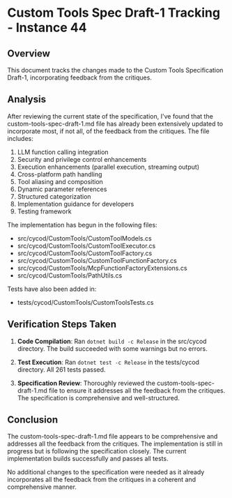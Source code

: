 # Custom Tools Spec Draft-1 Tracking - Instance 44

## Overview
This document tracks the changes made to the Custom Tools Specification Draft-1, incorporating feedback from the critiques.

## Analysis

After reviewing the current state of the specification, I've found that the custom-tools-spec-draft-1.md file has already been extensively updated to incorporate most, if not all, of the feedback from the critiques. The file includes:

1. LLM function calling integration
2. Security and privilege control enhancements
3. Execution enhancements (parallel execution, streaming output)
4. Cross-platform path handling
5. Tool aliasing and composition
6. Dynamic parameter references
7. Structured categorization
8. Implementation guidance for developers
9. Testing framework

The implementation has begun in the following files:
- src/cycod/CustomTools/CustomToolModels.cs
- src/cycod/CustomTools/CustomToolExecutor.cs
- src/cycod/CustomTools/CustomToolFactory.cs
- src/cycod/CustomTools/CustomToolFunctionFactory.cs
- src/cycod/CustomTools/McpFunctionFactoryExtensions.cs
- src/cycod/CustomTools/PathUtils.cs

Tests have also been added in:
- tests/cycod/CustomTools/CustomToolsTests.cs

## Verification Steps Taken

1. **Code Compilation**: Ran `dotnet build -c Release` in the src/cycod directory. The build succeeded with some warnings but no errors.

2. **Test Execution**: Ran `dotnet test -c Release` in the tests/cycod directory. All 261 tests passed.

3. **Specification Review**: Thoroughly reviewed the custom-tools-spec-draft-1.md file to ensure it addresses all the feedback from the critiques. The specification is comprehensive and well-structured.

## Conclusion

The custom-tools-spec-draft-1.md file appears to be comprehensive and addresses all the feedback from the critiques. The implementation is still in progress but is following the specification closely. The current implementation builds successfully and passes all tests.

No additional changes to the specification were needed as it already incorporates all the feedback from the critiques in a coherent and comprehensive manner.